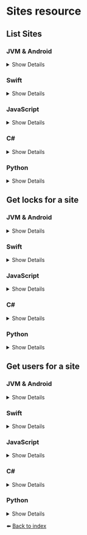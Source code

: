 # Sites resource

## List Sites

### JVM & Android
<details>
<summary>Show Details</summary>

```kotlin
val response = sdk.sites().listSites()
```

💡 **Note:** In Java, use the `listSitesAsync` function, which returns a `CompletableFuture<List<SiteResponse>>` instead.
</details>

### Swift
<details>
<summary>Show Details</summary>

```swift
let response = sdk.sites().listSites()
```
</details>

### JavaScript
<details>
<summary>Show Details</summary>

```js
const response = await doordeck.com.doordeck.multiplatform.sdk.api.sites().listSites();
```
</details>

### C#
<details>
<summary>Show Details</summary>

```csharp
var response = await sdk.GetSites().ListSites();
```
</details>

### Python
<details>
<summary>Show Details</summary>

```python
response = sdk.sites.list_sites()
```
</details>

## Get locks for a site

### JVM & Android
<details>
<summary>Show Details</summary>

```kotlin
val response = sdk.sites().getLocksForSite("SITE_ID")
```

💡 **Note:** In Java, use the `getLocksForSiteAsync` function, which returns a `CompletableFuture<List<SiteLocksResponse>>` instead.
</details>

### Swift
<details>
<summary>Show Details</summary>

```swift
let response = sdk.sites().getLocksForSite(siteId: "SITE_ID")
```
</details>

### JavaScript
<details>
<summary>Show Details</summary>

```js
const response = await doordeck.com.doordeck.multiplatform.sdk.api.sites().getLocksForSite("SITE_ID");
```
</details>

### C#
<details>
<summary>Show Details</summary>

```csharp
var data = new SiteIdData("SITE_ID");
var response = await sdk.GetSites().GetLocksForSite(data);
```
</details>

### Python
<details>
<summary>Show Details</summary>

```python
data = doordeck_headless_sdk.SiteIdData("SITE_ID")
response = sdk.sites.get_locks_for_site(data)
```
</details>

## Get users for a site

### JVM & Android
<details>
<summary>Show Details</summary>

```kotlin
val response = sdk.sites().getUsersForSite("SITE_ID")
```

💡 **Note:** In Java, use the `getUsersForSiteAsync` function, which returns a `CompletableFuture<List<UserForSiteResponse>>` instead.
</details>

### Swift
<details>
<summary>Show Details</summary>

```swift
let response = sdk.sites().getUsersForSite(siteId: "SITE_ID")
```
</details>

### JavaScript
<details>
<summary>Show Details</summary>

```js
const response = await doordeck.com.doordeck.multiplatform.sdk.api.sites().getUsersForSite("SITE_ID");
```
</details>

### C#
<details>
<summary>Show Details</summary>

```csharp
var data = new SiteIdData("SITE_ID");
var response = await sdk.GetSites().GetUsersForSite(data);
```
</details>

### Python
<details>
<summary>Show Details</summary>

```python
data = doordeck_headless_sdk.SiteIdData("SITE_ID")
response = sdk.sites.get_users_for_site(data)
```
</details>

:arrow_left: [Back to index](01_INDEX.md)
